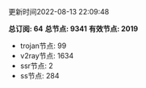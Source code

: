 更新时间2022-08-13 22:09:48

**总订阅: 64**
**总节点: 9341**
**有效节点: 2019**
- trojan节点: 99
- v2ray节点: 1634
- ssr节点: 2
- ss节点: 284
